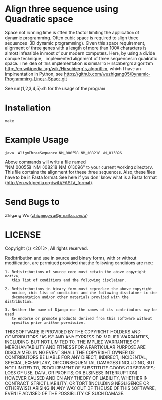 Align three sequence using Quadratic space
===========================================

Space not running time is often the factor limiting the application of dynamic programming. 
Often cubic space is required to align three sequences (3D dynamic programming). Given this 
space requirement, alignment of three genes with a length of more than 1000 characters is 
almost infeasible in most of our modern computers. Here, by using a divide conque technique, 
I implemented alignment of three sequences in quadratic space. The idea of this implementation 
is similar to Hirschberg\'s algorithm http://en.wikipedia.org/wiki/Hirschberg's_algorithm, which 
I have an implmentation in Python, see https://github.com/wuzhigang05/Dynamic-Programming-Linear-Space.git


See run{1,2,3,4,5}.sh for the usage of the program


Installation
============
    make


Example Usage
=============

    java  AlignThreeSequence NM_000558 NM_008218 NM_013096

Above commands will write a file named "NM_000558_NM_008218_NM_013096" to your current working directory.
This file contains the alignment for these three sequences. Also, these files have to be in Fasta format. See
here if you don' know what is a Fasta format (http://en.wikipedia.org/wiki/FASTA_format).

Send Bugs to
============
Zhigang Wu (zhigang.wu@email.ucr.edu)


LICENSE
=========
Copyright (c) <2013>, <Zhigang Wu>
All rights reserved.

Redistribution and use in source and binary forms, with or without modification,
are permitted provided that the following conditions are met:

    1. Redistributions of source code must retain the above copyright notice, 
       this list of conditions and the following disclaimer.
    
    2. Redistributions in binary form must reproduce the above copyright 
       notice, this list of conditions and the following disclaimer in the
       documentation and/or other materials provided with the distribution.

    3. Neither the name of Django nor the names of its contributors may be used
       to endorse or promote products derived from this software without
       specific prior written permission.

THIS SOFTWARE IS PROVIDED BY THE COPYRIGHT HOLDERS AND CONTRIBUTORS "AS IS" AND
ANY EXPRESS OR IMPLIED WARRANTIES, INCLUDING, BUT NOT LIMITED TO, THE IMPLIED
WARRANTIES OF MERCHANTABILITY AND FITNESS FOR A PARTICULAR PURPOSE ARE
DISCLAIMED. IN NO EVENT SHALL THE COPYRIGHT OWNER OR CONTRIBUTORS BE LIABLE FOR
ANY DIRECT, INDIRECT, INCIDENTAL, SPECIAL, EXEMPLARY, OR CONSEQUENTIAL DAMAGES
(INCLUDING, BUT NOT LIMITED TO, PROCUREMENT OF SUBSTITUTE GOODS OR SERVICES;
LOSS OF USE, DATA, OR PROFITS; OR BUSINESS INTERRUPTION) HOWEVER CAUSED AND ON
ANY THEORY OF LIABILITY, WHETHER IN CONTRACT, STRICT LIABILITY, OR TORT
(INCLUDING NEGLIGENCE OR OTHERWISE) ARISING IN ANY WAY OUT OF THE USE OF THIS
SOFTWARE, EVEN IF ADVISED OF THE POSSIBILITY OF SUCH DAMAGE.
